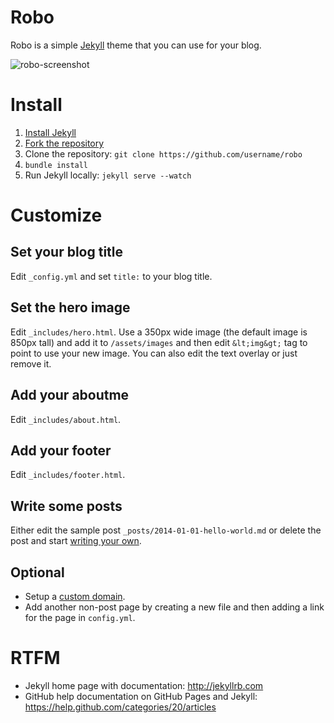 # Robo

Robo is a simple [Jekyll](http://jekyllrb.com) theme that you can use for your blog. 

![robo-screenshot](http://link)

# Install

1. [Install Jekyll](https://help.github.com/articles/using-jekyll-with-pages#installing-jekyll)
1. [Fork the repository](https://github.com/rsese/robo/fork)
1. Clone the repository: `git clone https://github.com/username/robo`
1. `bundle install`
1. Run Jekyll locally: `jekyll serve --watch`

# Customize

## Set your blog title

Edit `_config.yml` and set `title:` to your blog title.

## Set the hero image

Edit `_includes/hero.html`.  Use a 350px wide image (the default image is 850px tall) and add it to `/assets/images` and then edit `&lt;img&gt;` tag to point to use your new image.  You can also edit the text overlay or just remove it.

## Add your aboutme

Edit `_includes/about.html`.

## Add your footer 

Edit `_includes/footer.html`.

## Write some posts

Either edit the sample post `_posts/2014-01-01-hello-world.md` or delete the post and start [writing your own](http://jekyllrb.com/docs/posts/).

## Optional

* Setup a [custom domain](https://help.github.com/articles/setting-up-a-custom-domain-with-github-pages).
* Add another non-post page by creating a new file and then adding a link for the page in `config.yml`.

# RTFM

* Jekyll home page with documentation: http://jekyllrb.com
* GitHub help documentation on GitHub Pages and Jekyll: https://help.github.com/categories/20/articles

